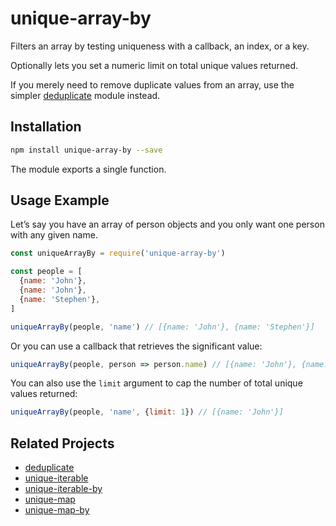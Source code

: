 # unique-array-by

Filters an array by testing uniqueness with a callback, an index, or a key.

Optionally lets you set a numeric limit on total unique values returned.

If you merely need to remove duplicate values from an array, use the simpler [deduplicate](https://github.com/lamansky/deduplicate) module instead.

## Installation

```bash
npm install unique-array-by --save
```

The module exports a single function.

## Usage Example

Let’s say you have an array of person objects and you only want one person with any given name.

```javascript
const uniqueArrayBy = require('unique-array-by')

const people = [
  {name: 'John'},
  {name: 'John'},
  {name: 'Stephen'},
]

uniqueArrayBy(people, 'name') // [{name: 'John'}, {name: 'Stephen'}]
```

Or you can use a callback that retrieves the significant value:

```javascript
uniqueArrayBy(people, person => person.name) // [{name: 'John'}, {name: 'Stephen'}]
```

You can also use the `limit` argument to cap the number of total unique values returned:

```javascript
uniqueArrayBy(people, 'name', {limit: 1}) // [{name: 'John'}]
```

## Related Projects

* [deduplicate](https://github.com/lamansky/deduplicate)
* [unique-iterable](https://github.com/lamansky/unique-iterable)
* [unique-iterable-by](https://github.com/lamansky/unique-iterable-by)
* [unique-map](https://github.com/lamansky/unique-map)
* [unique-map-by](https://github.com/lamansky/unique-map-by)
